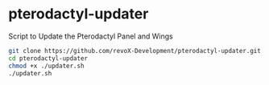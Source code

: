 # pterodactyl-updater

Script to Update the Pterodactyl Panel and Wings

 
```bash
git clone https://github.com/revoX-Development/pterodactyl-updater.git
cd pterodactyl-updater
chmod +x ./updater.sh
./updater.sh
```

